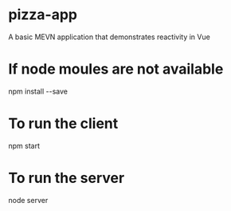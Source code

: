 # pizza-app
A basic MEVN application that demonstrates reactivity in Vue

# If node moules are not available
npm install --save

# To run the client
npm start

# To run the server
node server